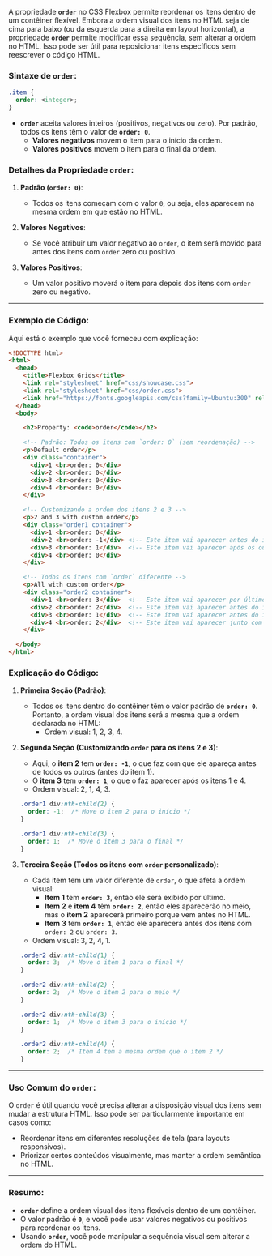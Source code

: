 A propriedade **`order`** no CSS Flexbox permite reordenar os itens dentro de um contêiner flexível. Embora a ordem visual dos itens no HTML seja de cima para baixo (ou da esquerda para a direita em layout horizontal), a propriedade **`order`** permite modificar essa sequência, sem alterar a ordem no HTML. Isso pode ser útil para reposicionar itens específicos sem reescrever o código HTML.

### Sintaxe de `order`:

```css
.item {
  order: <integer>;
}
```

- **`order`** aceita valores inteiros (positivos, negativos ou zero). Por padrão, todos os itens têm o valor de **`order: 0`**.
  - **Valores negativos** movem o item para o início da ordem.
  - **Valores positivos** movem o item para o final da ordem.

### Detalhes da Propriedade `order`:

1. **Padrão (`order: 0`)**:
   - Todos os itens começam com o valor `0`, ou seja, eles aparecem na mesma ordem em que estão no HTML.
   
2. **Valores Negativos**:
   - Se você atribuir um valor negativo ao `order`, o item será movido para antes dos itens com `order` zero ou positivo.
   
3. **Valores Positivos**:
   - Um valor positivo moverá o item para depois dos itens com `order` zero ou negativo.

---

### Exemplo de Código:

Aqui está o exemplo que você forneceu com explicação:

```html
<!DOCTYPE html>
<html>
  <head>
    <title>Flexbox Grids</title>
    <link rel="stylesheet" href="css/showcase.css">
    <link rel="stylesheet" href="css/order.css">
    <link href="https://fonts.googleapis.com/css?family=Ubuntu:300" rel="stylesheet">
  </head>
  <body>

    <h2>Property: <code>order</code></h2>

    <!-- Padrão: Todos os itens com `order: 0` (sem reordenação) -->
    <p>Default order</p>
    <div class="container">
      <div>1 <br>order: 0</div>
      <div>2 <br>order: 0</div>
      <div>3 <br>order: 0</div>
      <div>4 <br>order: 0</div>
    </div>

    <!-- Customizando a ordem dos itens 2 e 3 -->
    <p>2 and 3 with custom order</p>
    <div class="order1 container">
      <div>1 <br>order: 0</div>
      <div>2 <br>order: -1</div> <!-- Este item vai aparecer antes do item 1 -->
      <div>3 <br>order: 1</div>  <!-- Este item vai aparecer após os outros -->
      <div>4 <br>order: 0</div>
    </div>

    <!-- Todos os itens com `order` diferente -->
    <p>All with custom order</p>
    <div class="order2 container">
      <div>1 <br>order: 3</div>  <!-- Este item vai aparecer por último -->
      <div>2 <br>order: 2</div>  <!-- Este item vai aparecer antes do item 1 -->
      <div>3 <br>order: 1</div>  <!-- Este item vai aparecer antes do item 2 -->
      <div>4 <br>order: 2</div>  <!-- Este item vai aparecer junto com o item 2, mas na ordem original -->
    </div>

  </body>
</html>
```

### Explicação do Código:

1. **Primeira Seção (Padrão)**:
   - Todos os itens dentro do contêiner têm o valor padrão de **`order: 0`**. Portanto, a ordem visual dos itens será a mesma que a ordem declarada no HTML:
     - Ordem visual: 1, 2, 3, 4.

2. **Segunda Seção (Customizando `order` para os itens 2 e 3)**:
   - Aqui, o **item 2** tem **`order: -1`**, o que faz com que ele apareça antes de todos os outros (antes do item 1).
   - O **item 3** tem **`order: 1`**, o que o faz aparecer após os itens 1 e 4.
   - Ordem visual: 2, 1, 4, 3.

   ```css
   .order1 div:nth-child(2) {
     order: -1;  /* Move o item 2 para o início */
   }

   .order1 div:nth-child(3) {
     order: 1;  /* Move o item 3 para o final */
   }
   ```

3. **Terceira Seção (Todos os itens com `order` personalizado)**:
   - Cada item tem um valor diferente de `order`, o que afeta a ordem visual:
     - **Item 1** tem **`order: 3`**, então ele será exibido por último.
     - **Item 2** e **item 4** têm **`order: 2`**, então eles aparecerão no meio, mas o **item 2** aparecerá primeiro porque vem antes no HTML.
     - **Item 3** tem **`order: 1`**, então ele aparecerá antes dos itens com `order: 2` ou `order: 3`.
   - Ordem visual: 3, 2, 4, 1.

   ```css
   .order2 div:nth-child(1) {
     order: 3;  /* Move o item 1 para o final */
   }

   .order2 div:nth-child(2) {
     order: 2;  /* Move o item 2 para o meio */
   }

   .order2 div:nth-child(3) {
     order: 1;  /* Move o item 3 para o início */
   }

   .order2 div:nth-child(4) {
     order: 2;  /* Item 4 tem a mesma ordem que o item 2 */
   }
   ```

---

### Uso Comum do `order`:
O `order` é útil quando você precisa alterar a disposição visual dos itens sem mudar a estrutura HTML. Isso pode ser particularmente importante em casos como:
- Reordenar itens em diferentes resoluções de tela (para layouts responsivos).
- Priorizar certos conteúdos visualmente, mas manter a ordem semântica no HTML.

---

### Resumo:
- **`order`** define a ordem visual dos itens flexíveis dentro de um contêiner.
- O valor padrão é **`0`**, e você pode usar valores negativos ou positivos para reordenar os itens.
- Usando **`order`**, você pode manipular a sequência visual sem alterar a ordem do HTML.